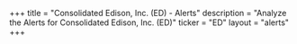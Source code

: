 +++
title = "Consolidated Edison, Inc. (ED) - Alerts"
description = "Analyze the Alerts for Consolidated Edison, Inc. (ED)"
ticker = "ED"
layout = "alerts"
+++

